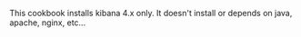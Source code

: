 This cookbook installs kibana 4.x only.
It doesn't install or depends on java, apache, nginx, etc...
